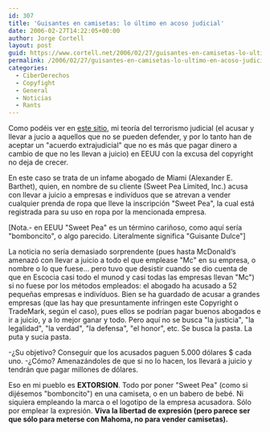 ```yaml
---
id: 307
title: 'Guisantes en camisetas: lo último en acoso judicial'
date: 2006-02-27T14:22:05+00:00
author: Jorge Cortell
layout: post
guid: https://www.cortell.net/2006/02/27/guisantes-en-camisetas-lo-ultimo-en-acoso-judicial/
permalink: /2006/02/27/guisantes-en-camisetas-lo-ultimo-en-acoso-judicial/
categories:
  - CiberDerechos
  - Copyfight
  - General
  - Noticias
  - Rants
---
```

Como podéis ver en [este sitio](https://www.sourpeas.org/), mi teorí­a del terrorismo judicial (el acusar y llevar a jucio a aquellos que no se pueden defender, y por lo tanto han de aceptar un "acuerdo extrajudicial" que no es más que pagar dinero a cambio de que no les llevan a juicio) en EEUU con la excusa del copyright no deja de crecer.

En este caso se trata de un infame abogado de Miami (Alexander E. Barthet), quien, en nombre de su cliente (Sweet Pea Limited, Inc.) acusa con llevar a juicio a empresas e indiví­duos que se atrevan a vender cualquier prenda de ropa que lleve la inscripción "Sweet Pea", la cual está registrada para su uso en ropa por la mencionada empresa.

[Nota.- en EEUU "Sweet Pea" es un término cariñoso, como aquí­ serí­a "bomboncito", o algo parecido. Literalmente significa "Guisante Dulce"]

La noticia no serí­a demasiado sorprendente (pues hasta McDonald‘s amenazó con llevar a juicio a todo el que emplease "Mc" en su empresa, o nombre o lo que fuese... pero tuvo que desistir cuando se dio cuenta de que en Escocia casi todo el munod y casi todas las empresas llevan "Mc") si no fuese por los métodos empleados: el abogado ha acusado a 52 pequeñas empresas e indiví­duos. Bien se ha guardado de acusar a grandes empresas (que las hay que presuntamente infringen este Copyright o TradeMark, según el caso), pues ellos se podrí­an pagar buenos abogados e ir a juicio, y a lo mejor ganar y todo. Pero aquí­ no se busca "la justicia", "la legalidad", "la verdad", "la defensa", "el honor", etc. Se busca la pasta. La puta y sucia pasta.

-¿Su objetivo? Conseguir que los acusados paguen 5.000 dólares $ cada uno. -¿Cómo? Amenazándoles de que si no lo hacen, los llevará a juicio y tendrán que pagar millones de dólares.

Eso en mi pueblo es **EXTORSION**. Todo por poner "Sweet Pea" (como si dijésemos "bomboncito") en una camiseta, o en un babero de bebé. Ni siquiera empleando la marca o el logotipo de la empresa acusadora. Sólo por emplear la expresión. **Viva la libertad de expresión (pero parece ser que sólo para meterse con Mahoma, no para vender camisetas).**